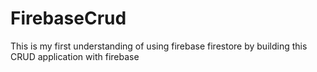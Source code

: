 # FirebaseCrud
 This is my first understanding of using firebase firestore by building this CRUD application with firebase
